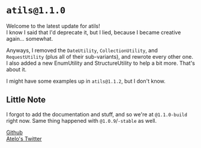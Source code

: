 # `atils@1.1.0`
Welcome to the latest update for atils!<br>
I know I said that I'd deprecate it, but I lied, because I became creative again... somewhat.

Anyways, I removed the `DateUtility`, `CollectionUtility`, and `RequestUtility` (plus all of their sub-variants), and rewrote every other one. I also added a new EnumUtility and StructureUtility to help a bit more. That's about it.

I might have some examples up in `atils@1.1.2`, but I don't know.

## Little Note
I forgot to add the documentation and stuff, and so we're at `@1.1.0-build` right now. Same thing happened with `@1.0.9`/`-stable` as well.

[Github](https://github.com/ItsAtelo/atils)<br>
[Atelo's Twitter](https://twitter.com/itsatelo)<br>